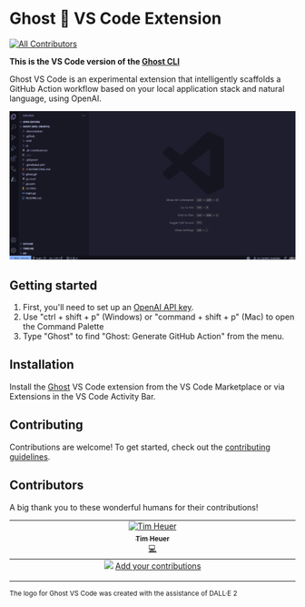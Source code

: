 # Ghost 👻 VS Code Extension 
[![All Contributors](https://img.shields.io/github/all-contributors/savannahostrowski/ghost-vscode?color=bd93f9&style=flat-square)](#contributors)

**This is the VS Code version of the [Ghost CLI](https://github.com/savannahostrowski/ghost)**

Ghost VS Code is an experimental extension that intelligently scaffolds a GitHub Action workflow based on your local application stack and natural language, using OpenAI.

![A screenshot of the Ghost UX flow](images/ghost-vscode.gif)

## Getting started
1. First, you'll need to set up an [OpenAI API key](https://platform.openai.com/account/api-keys).
2. Use "ctrl + shift + p" (Windows) or "command + shift + p" (Mac) to open the Command Palette
3. Type "Ghost" to find "Ghost: Generate GitHub Action" from the menu.

## Installation
Install the [Ghost](https://marketplace.visualstudio.com/items?itemName=SavannahOstrowski.ghost-ai) VS Code extension from the VS Code Marketplace or via Extensions in the VS Code Activity Bar.

## Contributing
Contributions are welcome! To get started, check out the [contributing guidelines](CONTRIBUTING.md).

## Contributors
A big thank you to these wonderful humans for their contributions!

<!-- ALL-CONTRIBUTORS-LIST:START - Do not remove or modify this section -->
<!-- prettier-ignore-start -->
<!-- markdownlint-disable -->
<table>
  <tbody>
    <tr>
      <td align="center" valign="top" width="14.28%"><a href="https://timheuer.com/blog/"><img src="https://avatars.githubusercontent.com/u/4821?v=4?s=100" width="100px;" alt="Tim Heuer"/><br /><sub><b>Tim Heuer</b></sub></a><br /><a href="https://github.com/savannahostrowski/ghost-vscode/commits?author=timheuer" title="Code">💻</a></td>
    </tr>
  </tbody>
  <tfoot>
    <tr>
      <td align="center" size="13px" colspan="7">
        <img src="https://raw.githubusercontent.com/all-contributors/all-contributors-cli/1b8533af435da9854653492b1327a23a4dbd0a10/assets/logo-small.svg">
          <a href="https://all-contributors.js.org/docs/en/bot/usage">Add your contributions</a>
        </img>
      </td>
    </tr>
  </tfoot>
</table>

<!-- markdownlint-restore -->
<!-- prettier-ignore-end -->

<!-- ALL-CONTRIBUTORS-LIST:END -->

---
<sup>The logo for Ghost VS Code was created with the assistance of DALL·E 2</sup>

